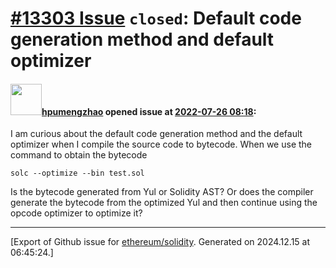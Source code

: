 # [\#13303 Issue](https://github.com/ethereum/solidity/issues/13303) `closed`: Default code generation method and default optimizer

#### <img src="https://avatars.githubusercontent.com/u/36286293?u=f306f15a88c782c6c2ac589bed04f9844e6f4e2c&v=4" width="50">[hpumengzhao](https://github.com/hpumengzhao) opened issue at [2022-07-26 08:18](https://github.com/ethereum/solidity/issues/13303):

I am curious about the default code generation method and the default optimizer when I compile the source code to bytecode.
When we use the command to obtain the bytecode
```
solc --optimize --bin test.sol
```
Is the bytecode generated from Yul or Solidity AST?
Or does the compiler generate the bytecode from the optimized Yul and then continue using the opcode optimizer to optimize it?




-------------------------------------------------------------------------------



[Export of Github issue for [ethereum/solidity](https://github.com/ethereum/solidity). Generated on 2024.12.15 at 06:45:24.]
